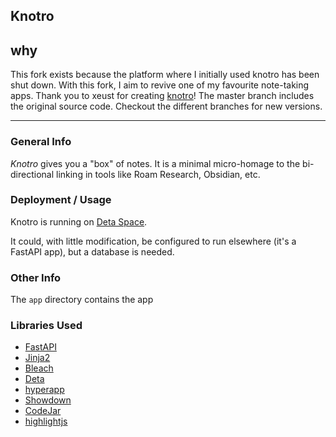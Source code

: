 ## Knotro

## why

This fork exists because the platform where I initially used knotro has been shut down. With this fork, I aim to revive one of my favourite note-taking apps. Thank you to xeust for creating [knotro](https://github.com/xeust/knotro)!
The master branch includes the original source code. Checkout the different branches for new versions.

---

### General Info

*Knotro* gives you a "box" of notes. It is a minimal micro-homage to the bi-directional linking in tools like Roam Research, Obsidian, etc.


### Deployment / Usage

Knotro is running on [Deta Space](https://deta.space/discovery/@max/knospace).

It could, with little modification, be configured to run elsewhere (it's a FastAPI app), but a database is needed.

### Other Info

The `app` directory contains the app

### Libraries Used

- [FastAPI](https://fastapi.tiangolo.com/)
- [Jinja2](https://jinja.palletsprojects.com/en/2.11.x/)
- [Bleach](https://bleach.readthedocs.io/en/latest/clean.html)
- [Deta](https://www.deta.sh/)
- [hyperapp](https://github.com/jorgebucaran/hyperapp)
- [Showdown](http://showdownjs.com/)
- [CodeJar](https://github.com/antonmedv/codejar)
- [highlightjs](https://highlightjs.org/usage/)

